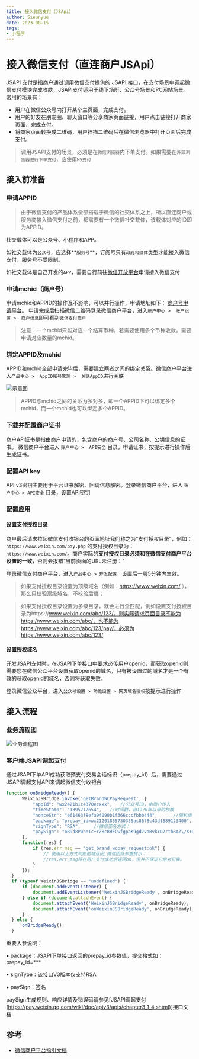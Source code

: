 ```yaml
--- 
title: 接入微信支付（JSApi）
author: Sieunyue
date: 2023-08-15
tags: 
- 小程序
--- 
```


# 接入微信支付（直连商户JSApi）
JSAPI 支付是指商户通过调用微信支付提供的 JSAPI 接口，在支付场景中调起微信支付模块完成收款，JSAPI支付适用于线下场所、公众号场景和PC网站场景。常用的场景有：

* 用户在微信公众号内打开某个主页面，完成支付。
* 用户的好友在朋友圈、聊天窗口等分享商家页面链接，用户点击链接打开商家页面，完成支付。
* 将商家页面转换成二维码，用户扫描二维码后在微信浏览器中打开页面后完成支付。

> 调用JSAPI支付的场景，必须是在`微信浏览器`内下单支付。如果需要在`外部浏览器进行下单支付`，应使用`H5支付`

## 接入前准备
### 申请APPID
> 由于微信支付的产品体系全部搭载于微信的社交体系之上，所以直连商户或服务商接入微信支付之前，都需要有一个微信社交载体，该载体对应的ID即为APPID。

社交载体可以是公众号、小程序和APP。

如社交载体为`公众号`，应选择**`服务号`**，订阅号只有`政府和媒体`类型才能接入微信支付，服务号不受限制。

如社交载体是自己开发的`APP`，需要自行前往[微信开放平台](https://open.weixin.qq.com/)申请接入微信支付

### 申请mchid（商户号）
申请mchid和APPID的操作互不影响，可以并行操作，申请地址如下： [商户号申请平台](https://pay.weixin.qq.com/index.php/core/home/login?return_url=%2Fpublic%2Fwxpay%2Fapply_guidee)。
申请完成后扫描微信二维码登录微信商户平台，进入`账户中心 >  账户设置 >  商户信息`即可看到`微信支付商户`

> 注意：一个mchid只能对应一个结算币种，若需要使用多个币种收款，需要申请对应数量的mchid。

### 绑定APPID及mchid
APPID和mchid全部申请完毕后，需要建立两者之间的绑定关系。微信商户平台进入`产品中心 >  AppID账号管理 >  关联AppID`进行关联

![示意图](https://food-1256333492.cos.ap-guangzhou.myqcloud.com/assets/d41d53285402db7ccba8b20c8060c407_1692236641853.png)

> APPID与mchid之间的关系为多对多，即一个APPID下可以绑定多个mchid，而一个mchid也可以绑定多个APPID。

### 下载并配置商户证书
商户API证书是指由商户申请的，包含商户的商户号、公司名称、公钥信息的证书。
微信商户平台进入 `账户中心 >  API安全` 目录，申请证书，按提示进行操作后生成证书。

### 配置API key
API v3密钥主要用于平台证书解密、回调信息解密。登录微信商户平台，进入 `账户中心 > API安全` 目录，设置API密钥

### 配置应用
#### 设置支付授权目录
商户最后请求拉起微信支付收银台的页面地址我们称之为“支付授权目录”，例如：`https://www.weixin.com/pay.php` 的支付授权目录为：`https://www.weixin.com/`。商户实际的**支付授权目录必须和在微信支付商户平台设置的一致**，否则会报错“当前页面的URL未注册：”

登录微信支付商户平台，进入`产品中心 > 开发配置`，设置后一般5分钟内生效。

> 如果支付授权目录设置为顶级域名（例如：https://www.weixin.com/ ），那么只校验顶级域名，不校验后缀；

> 如果支付授权目录设置为多级目录，就会进行全匹配，例如设置支付授权目录为https://www.weixin.com/abc/123/，则实际请求页面目录不能为https://www.weixin.com/abc/，也不能为https://www.weixin.com/abc/123/pay/，必须为https://www.weixin.com/abc/123/


#### 设置授权域名
开发JSAPI支付时，在JSAPI下单接口中要求必传用户openid，而获取openid则需要您在微信公众平台设置获取openid的域名，只有被设置过的域名才是一个有效的获取openid的域名，否则将获取失败。

登录微信公众平台，进入`公众号设置 > 功能设置 > 网页域名授权`按提示进行操作


## 接入流程
### 业务流程图
![业务流程图](https://food-1256333492.cos.ap-guangzhou.myqcloud.com/assets/8df52574f67f17b7623f74a9b276c441_1692237484433.png)

### 客户端JSAPI调起支付
通过JSAPI下单API成功获取预支付交易会话标识（prepay_id）后，需要通过JSAPI调起支付API来调起微信支付收银台

``` javascript
function onBridgeReady() {
      WeixinJSBridge.invoke('getBrandWCPayRequest', {
          "appId": "wx2421b1c4370ecxxx",   //公众号ID，由商户传入    
          "timeStamp": "1395712654",   //时间戳，自1970年以来的秒数    
          "nonceStr": "e61463f8efa94090b1f366cccfbbb444",      //随机串    
          "package": "prepay_id=wx21201855730335ac86f8c43d1889123400",
          "signType": "RSA",     //微信签名方式：    
          "paySign": "oR9d8PuhnIc+YZ8cBHFCwfgpaK9gd7vaRvkYD7rthRAZ\/X+QBhcCYL21N7cHCTUxbQ+EAt6Uy+lwSN22f5YZvI45MLko8Pfso0jm46v5hqcVwrk6uddkGuT+Cdvu4WBqDzaDjnNa5UK3GfE1Wfl2gHxIIY5lLdUgWFts17D4WuolLLkiFZV+JSHMvH7eaLdT9N5GBovBwu5yYKUR7skR8Fu+LozcSqQixnlEZUfyE55feLOQTUYzLmR9pNtPbPsu6WVhbNHMS3Ss2+AehHvz+n64GDmXxbX++IOBvm2olHu3PsOUGRwhudhVf7UcGcunXt8cqNjKNqZLhLw4jq\/xDg==" //微信签名
      },
      function(res) {
          if (res.err_msg == "get_brand_wcpay_request:ok") {
              // 使用以上方式判断前端返回,微信团队郑重提示：
              //res.err_msg将在用户支付成功后返回ok，但并不保证它绝对可靠。
          }
      });
  }
  if (typeof WeixinJSBridge == "undefined") {
      if (document.addEventListener) {
          document.addEventListener('WeixinJSBridgeReady', onBridgeReady, false);
      } else if (document.attachEvent) {
          document.attachEvent('WeixinJSBridgeReady', onBridgeReady);
          document.attachEvent('onWeixinJSBridgeReady', onBridgeReady);
      }
  } else {
      onBridgeReady();
  }	  
  ```

重要入参说明：

• package：JSAPI下单接口返回的prepay_id参数值，提交格式如：prepay_id=***

• signType：该接口V3版本仅支持RSA

• paySign：签名

paySign生成规则、响应详情及错误码请参见[JSAPI调起支付(https://pay.weixin.qq.com/wiki/doc/apiv3/apis/chapter3_1_4.shtml)]接口文档


## 参考
* [微信商户平台指引文档](https://pay.weixin.qq.com/wiki/doc/apiv3/open/pay/chapter1_1_1.shtml)